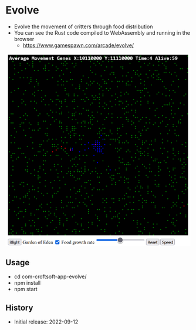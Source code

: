 # Evolve

- Evolve the movement of critters through food distribution
- You can see the Rust code compiled to WebAssembly and running in the browser
  - https://www.gamespawn.com/arcade/evolve/

![CroftSoft Evolve version 0.6.0](./media/croftsoft-evolve-v0.6.0-2022-12-26-a.png)

## Usage

- cd com-croftsoft-app-evolve/
- npm install
- npm start

## History

- Initial release: 2022-09-12
